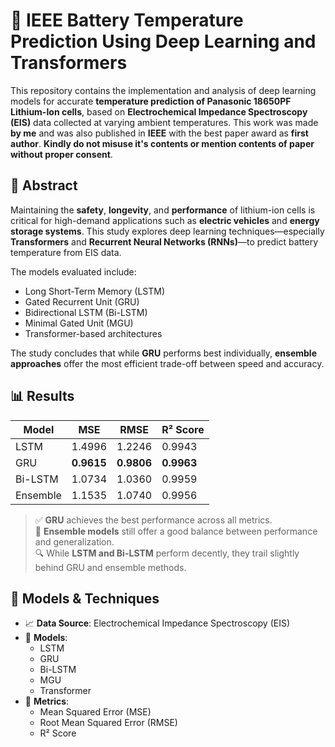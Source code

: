 # 🔋 IEEE Battery Temperature Prediction Using Deep Learning and Transformers

This repository contains the implementation and analysis of deep learning models for accurate **temperature prediction of Panasonic 18650PF Lithium-Ion cells**, based on **Electrochemical Impedance Spectroscopy (EIS)** data collected at varying ambient temperatures. This work was made **by me** and was also published in **IEEE** with the best paper award as **first author**. **Kindly do not misuse it's contents or mention contents of paper without proper consent**.

## 📘 Abstract

Maintaining the **safety**, **longevity**, and **performance** of lithium-ion cells is critical for high-demand applications such as **electric vehicles** and **energy storage systems**. This study explores deep learning techniques—especially **Transformers** and **Recurrent Neural Networks (RNNs)**—to predict battery temperature from EIS data.

The models evaluated include:
- Long Short-Term Memory (LSTM)
- Gated Recurrent Unit (GRU)
- Bidirectional LSTM (Bi-LSTM)
- Minimal Gated Unit (MGU)
- Transformer-based architectures

The study concludes that while **GRU** performs best individually, **ensemble approaches** offer the most efficient trade-off between speed and accuracy.

## 📊 Results

| Model        | MSE    | RMSE   | R² Score |
|--------------|--------|--------|----------|
| LSTM         | 1.4996 | 1.2246 | 0.9943   |
| GRU          | **0.9615** | **0.9806** | **0.9963**   |
| Bi-LSTM      | 1.0734 | 1.0360 | 0.9959   |
| Ensemble     | 1.1535 | 1.0740 | 0.9956   |

> ✅ **GRU** achieves the best performance across all metrics.  
> 🔄 **Ensemble models** still offer a good balance between performance and generalization.  
> 🔍 While **LSTM and Bi-LSTM** perform decently, they trail slightly behind GRU and ensemble methods.

## 🧠 Models & Techniques

- 📈 **Data Source**: Electrochemical Impedance Spectroscopy (EIS)
- 🧠 **Models**:
  - LSTM
  - GRU
  - Bi-LSTM
  - MGU
  - Transformer
- 📏 **Metrics**:
  - Mean Squared Error (MSE)
  - Root Mean Squared Error (RMSE)
  - R² Score
